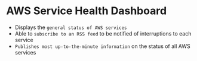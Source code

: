 # AWS Service Health Dashboard

- Displays the `general status of AWS services`
- Able to `subscribe to an RSS feed` to be notified of interruptions to each service
- `Publishes most up-to-the-minute information` on the status of all AWS services
